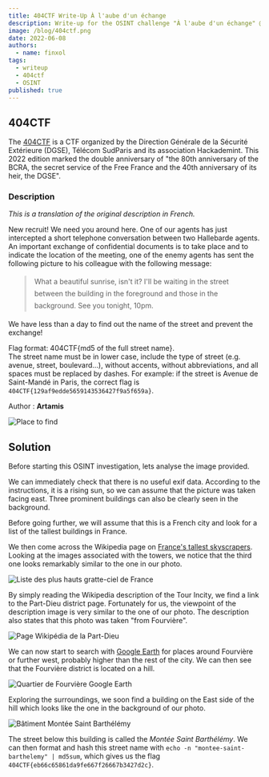 ```yaml
---
title: 404CTF Write-Up À l'aube d'un échange
description: Write-up for the OSINT challenge "À l'aube d'un échange" @ 404CTF 2022
image: /blog/404ctf.png
date: 2022-06-08
authors:
  - name: finxol
tags:
  - writeup
  - 404ctf
  - OSINT
published: true
---
```


## 404CTF

The [404CTF](https://404ctf.fr) is a CTF organized by the Direction Générale de la Sécurité Extérieure (DGSE), Télécom SudParis and
its association Hackademint.
This 2022 edition marked the double anniversary of "the 80th anniversary of the BCRA, the secret service of the Free France and
the 40th anniversary of its heir, the DGSE".

### Description

*This is a translation of the original description in French.*

New recruit! We need you around here.
One of our agents has just intercepted a short telephone conversation between two Hallebarde agents.
An important exchange of confidential documents is to take place and to indicate the location of the meeting,
one of the enemy agents has sent the following picture to his colleague with the following message:

<blockquote
    style="border-left: 4px solid #e0e0e0; padding: 0 0 0 1rem;border-radius: 0.1rem; margin: 1rem 2rem;line-height: 1.5rem"
>
  What a beautiful sunrise, isn't it? I'll be waiting in the street between the building in the foreground and those in the background.
  See you tonight, 10pm.
</blockquote>

We have less than a day to find out the name of the street and prevent the exchange!

Flag format: 404CTF{md5 of the full street name}.<br>
The street name must be in lower case, include the type of street (e.g. avenue, street, boulevard...),
without accents, without abbreviations, and all spaces must be replaced by dashes.
For example: if the street is Avenue de Saint-Mandé in Paris, the correct flag is `404CTF{129af9edde5659143536427f9a5f659a}`.

Author : **Artamis**

![Place to find](/posts/writeup-404ctf-osint-aube-d-un-echange/Lieu.jpg)


## Solution

Before starting this OSINT investigation, lets analyse the image provided.

We can immediately check that there is no useful exif data.
According to the instructions, it is a rising sun, so we can assume that the picture was taken facing east.
Three prominent buildings can also be clearly seen in the background.

Before going further, we will assume that this is a French city and look for a list of the tallest buildings in France.

We then come across the Wikipedia page on [France's tallest skyscrapers](https://fr.wikipedia.org/wiki/Liste_des_plus_hauts_gratte-ciel_de_France).
Looking at the images associated with the towers, we notice that the third one looks remarkably similar to the one in our photo.

![Liste des plus hauts gratte-ciel de France](/posts/writeup-404ctf-osint-aube-d-un-echange/wiki_liste_gratte_ciel.png)

By simply reading the Wikipedia description of the Tour Incity, we find a link to the Part-Dieu district page.
Fortunately for us, the viewpoint of the description image is very similar to the one of our photo.
The description also states that this photo was taken "from Fourvière".

![Page Wikipédia de la Part-Dieu](/posts/writeup-404ctf-osint-aube-d-un-echange/wiki_part_dieu.png)

We can now start to search with [Google Earth](https://earth.google.com/web/@45.7589869,4.82472116,199.71703945a,1402.6169008d,35y,9.91010942h,69.22260348t,0r) for places around Fourvière or further west,
probably higher than the rest of the city.
We can then see that the Fourvière district is located on a hill.

![Quartier de Fourvière Google Earth](/posts/writeup-404ctf-osint-aube-d-un-echange/google_earth_fourviere.png)

Exploring the surroundings, we soon find a building on the East side of the hill which looks like the one in the background of our photo.

![Bâtiment Montée Saint Barthélémy](/posts/writeup-404ctf-osint-aube-d-un-echange/google_earth_montee_st_barth.png)

The street below this building is called the *Montée Saint Barthélémy*.
We can then format and hash this street name with `echo -n "montee-saint-barthelemy" | md5sum`,
which gives us the flag `404CTF{eb66c65861da9fe667f26667b3427d2c}`.
